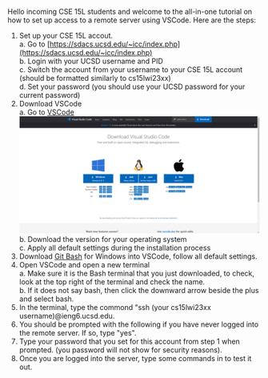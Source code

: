 Hello incoming CSE 15L students and welcome to the all-in-one tutorial on how to set up access to a remote server using VSCode. 
Here are the steps:
  1. Set up your CSE 15L accout.\
      a. Go to [https://sdacs.ucsd.edu/~icc/index.php](https://sdacs.ucsd.edu/~icc/index.php) \
      b. Login with your UCSD username and PID\
      c. Switch the account from your username to your CSE 15L account (should be formatted similarly to cs15lwi23xx)\
      d. Set your password (you should use your UCSD password for your current password)
  2. Download VSCode\
      a. Go to [VSCode](https://code.visualstudio.com/download) \
      ![](Lab_1_pic_1.png)
      b. Download the version for your operating system\
      c. Apply all default settings during the installation process
  3. Download [Git Bash](https://gitforwindows.org/) for Windows into VSCode, follow all default settings.
  4. Open VSCode and open a new terminal\
      a. Make sure it is the Bash terminal that you just downloaded, to check, look at the top right of the terminal and check the name.\
      b. If it does not say bash, then click the downward arrow beside the plus and select bash.
  5. In the terminal, type the commond "ssh (your cs15lwi23xx username)@ieng6.ucsd.edu.
  6. You should be prompted with the following if you have never logged into the remote server. If so, type "yes".
  7. Type your password that you set for this account from step 1 when prompted. (you password will not show for security reasons).
  8. Once you are logged into the server, type some commands in to test it out. 

